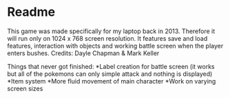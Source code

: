 # Readme
This game was made specifically for my laptop back in 2013.
Therefore it will run only on 1024 x 768 screen resolution.
It features save and load features, interaction with objects and working battle screen when the player enters bushes.
Credits: Dayle Chapman & Mark Keller

Things that never got finished:
  *Label creation for battle screen (it works but all of the pokemons can only simple attack and nothing is displayed) 
  *Item system
  *More fluid movement of main character
  *Work on varying screen sizes
